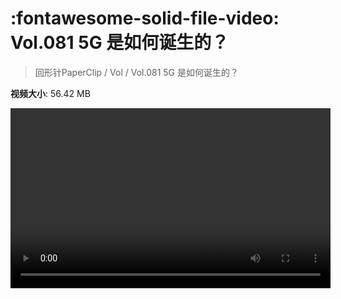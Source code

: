 # :fontawesome-solid-file-video: Vol.081 5G 是如何诞生的？

> 回形针PaperClip / Vol / Vol.081 5G 是如何诞生的？

**视频大小**: 56.42 MB

<video id="V-00e3bbf21428dd80aba2e51b8b2a4739" width="512" height="288" preload="none" playsinline webkit-playsinline></video>